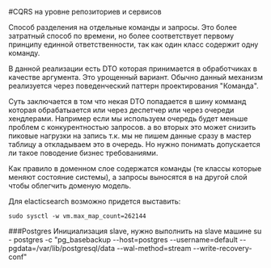 #CQRS на уровне репозиториев и сервисов

Способ разделения на отдельные команды и запросы. Это более затратный способ по времени, но более соответствует первому 
принципу единной ответственности, так как один класс содержит одну команду.

В данной реализации есть DTO которая принимается в обработчиках в качестве аргумента. 
Это урощенный вариант. Обычно данный механизм реализуется через поведенческий паттерн проектирования "Команда".

Суть заключается в том что некая DTO попадается в шину комманд которая обрабатыается или через деспетчер или через очереди
хендлерами. Например если мы используем очередь будет меньше проблем с конкурентностью запросов. а во вторых это может 
снизить пиковые нагрузки на запись т.к. мы не пишем данные сразу в мастер таблицу а откладываем это в очередь. 
Но нужно понимать допускается ли такое поводение бизнес требованиями.

Как правило в доменном слое содержатся команды (те классы которые меняют состояние системы), а запросы выносятся в
на другой слой чтобы облегчить доменую модель.



Для elacticsearch возможно придется выставить:

`sudo sysctl -w vm.max_map_count=262144`

###Postgres
Инициализация slave, нужно выполнить на slave машине 
su - postgres -c "pg_basebackup --host=postgres --username=default --pgdata=/var/lib/postgresql/data --wal-method=stream --write-recovery-conf"
